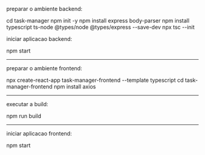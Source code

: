 preparar o ambiente backend:

cd task-manager
npm init -y
npm install express body-parser
npm install typescript ts-node @types/node @types/express --save-dev
npx tsc --init

iniciar aplicacao backend:

npm start
_____________________________________________________________________________

preparar o ambiente frontend:

npx create-react-app task-manager-frontend --template typescript
cd task-manager-frontend
npm install axios

_____________________________________________________________________________

executar a build:

npm run build

_____________________________________________________________________________

iniciar aplicacao frontend:

npm start

